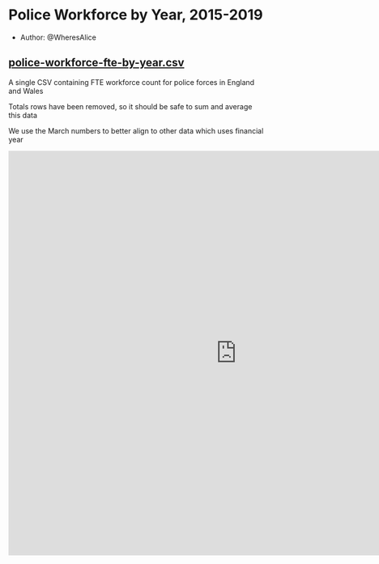 # Police Workforce by Year, 2015-2019

- Author: @WheresAlice


## [police-workforce-fte-by-year.csv](police-workforce-fte-by-year.csv)

A single CSV containing FTE workforce count for police forces in England and Wales

Totals rows have been removed, so it should be safe to sum and average this data

We use the March numbers to better align to other data which uses financial year

<iframe style="border-style: none;" src="https://csv.resistancelab.network/#/analysis/0003-police-workforce-by-year/police-workforce-fte-by-year.csv" height="800" width="900"></iframe>
